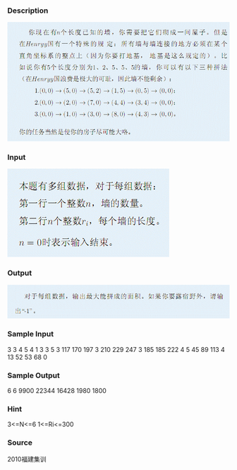 
### Description
![](/JudgeOnline/upload/201111/1(1).jpg)
### Input
![](/JudgeOnline/upload/201111/2(1).jpg)
### Output
![](/JudgeOnline/upload/201111/3(1).jpg)
### Sample Input
3
3 4 5
4
1 3 3 5
3
117 170 197
3
210 229 247
3
185 185 222
4
5 45 89 113
4
13 52 53 68
0

### Sample Output
6
6
9900
22344
16428
1980
1800

### Hint
3<=N<=6
1<=Ri<=300
### Source
2010福建集训